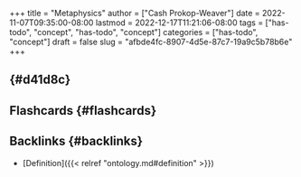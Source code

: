 +++
title = "Metaphysics"
author = ["Cash Prokop-Weaver"]
date = 2022-11-07T09:35:00-08:00
lastmod = 2022-12-17T11:21:06-08:00
tags = ["has-todo", "concept", "has-todo", "concept"]
categories = ["has-todo", "concept"]
draft = false
slug = "afbde4fc-8907-4d5e-87c7-19a9c5b78b6e"
+++

##  {#d41d8c}


## Flashcards {#flashcards}


## Backlinks {#backlinks}

-   [Definition]({{< relref "ontology.md#definition" >}})
